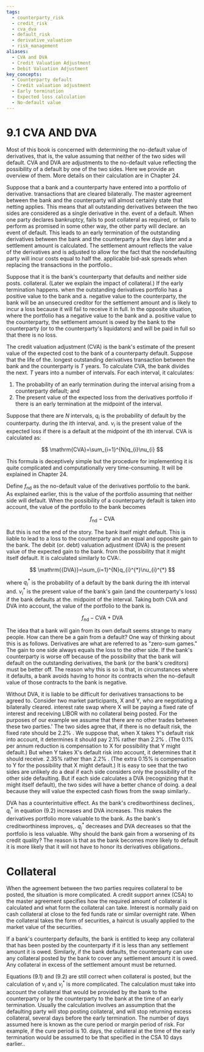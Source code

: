 ```yaml
---
tags:
  - counterparty_risk
  - credit_risk
  - cva_dva
  - default_risk
  - derivative_valuation
  - risk_management
aliases:
  - CVA and DVA
  - Credit Valuation Adjustment
  - Debit Valuation Adjustment
key_concepts:
  - Counterparty default
  - Credit valuation adjustment
  - Early termination
  - Expected loss calculation
  - No-default value
---
```


# 9.1 CVA AND DVA  

Most of this book is concerned with determining the no-default value of derivatives, that is, the value assuming that neither of the two sides will default. CVA and DVA are adjustments to the no-default value reflecting the possibility of a default by one of the two sides. Here we provide an overview of them. More details on their calculation are in Chapter 24.  

Suppose that a bank and a counterparty have entered into a portfolio of derivative. transactions that are cleared bilaterally. The master agreement between the bank and the counterparty will almost certainly state that netting applies. This means that all outstanding derivatives between the two sides are considered as a single derivative in the. event of a default. When one party declares bankruptcy, fails to post collateral as required, or fails to perform as promised in some other way, the other party will declare. an event of default. This leads to an early termination of the outstanding derivatives between the bank and the counterparty a few days later and a settlement amount is calculated. The settlement amount reflects the value of the derivatives and is adjusted to allow for the fact that the nondefaulting party will incur costs equal to half the. applicable bid-ask spreads when replacing the transactions in the portfolio..  

Suppose that it is the bank's counterparty that defaults and neither side posts. collateral. (Later we explain the impact of collateral.) If the early termination happens. when the outstanding derivatives portfolio has a positive value to the bank and a. negative value to the counterparty, the bank will be an unsecured creditor for the settlement amount and is likely to incur a loss because it will fail to receive it in full. In the opposite situation, where the portfolio has a negative value to the bank and a. positive value to the counterparty, the settlement amount is owed by the bank to the counterparty (or to the counterparty's liquidators) and will be paid in full so that there is no loss.  

The credit valuation adjustment (CVA) is the bank's estimate of the present value of the expected cost to the bank of a counterparty default. Suppose that the life of the. longest outstanding derivatives transaction between the bank and the counterparty is $T$ years. To calculate CVA, the bank divides the next. $T$ years into a number of intervals. For each interval, it calculates:  

1. The probability of an early termination during the interval arising from a counterparty default; and   
2. The present value of the expected loss from the derivatives portfolio if there is an early termination at the midpoint of the interval.  

Suppose that there are $N$ intervals, $q_{i}$ is the probability of default by the counterparty. during the ith interval, and. $\nu_{i}$ is the present value of the expected loss if there is a default at the midpoint of the ith interval. CVA is calculated as:  

$$
\mathrm{CVA}=\sum_{i=1}^{N}q_{i}\nu_{i}
$$  

This formula is deceptively simple but the procedure for implementing it is quite complicated and computationally very time-consuming. It will be explained in Chapter 24.  

Define $f_{\mathrm{nd}}$ as the no-default value of the derivatives portfolio to the bank. As explained earlier, this is the value of the portfolio assuming that neither side will default. When the possibility of a counterparty default is taken into account, the value of the portfolio to the bank becomes  

$$
f_{\mathrm{nd}}\mathrm{~-~}\mathrm{CVA}
$$  

But this is not the end of the story. The bank itself might default. This is liable to lead to a loss to the counterparty and an equal and opposite gain to the bank. The debit (or. debt) valuation adjustment (DVA) is the present value of the expected gain to the bank. from the possibility that it might itself default. It is calculated similarly to CVA:.  

$$
\mathrm{{DVA}}=\sum_{i=1}^{N}q_{i}^{*}\nu_{i}^{*}
$$  

where $q_{i}^{*}$ is the probability of a default by the bank during the ith interval and. $\nu_{i}^{*}$ is the present value of the bank's gain (and the counterparty's loss) if the bank defaults at the. midpoint of the interval. Taking both CVA and DVA into account, the value of the portfolio to the bank is.  

$$
f_{\mathrm{nd}}-\mathrm{CVA}+\mathrm{DVA}
$$  

The idea that a bank will gain from its own default seems strange to many people. How can there be a gain from a default? One way of thinking about this is as follows. Derivatives are what are referred to as "zero-sum games." The gain to one side always equals the loss to the other side. If the bank's counterparty is worse off because of the possibility that the bank will default on the outstanding derivatives, the bank (or the bank's creditors) must be better off. The reason why this is so is that, in circumstances where it defaults, a bank avoids having to honor its contracts when the no-default value of those contracts to the bank is negative.  

Without DVA, it is liable to be difficult for derivatives transactions to be agreed to. Consider two market participants, $\boldsymbol{\mathrm X}$ and Y, who are negotiating a bilaterally cleared. interest rate swap where X will be paying a fixed rate of interest and receiving LIBOR with no collateral being posted. For the purposes of our example we assume that there are no other trades between these two parties.' The two sides agree that, if there is no default risk, the fixed rate should be $2.2\%$ . We suppose that, when X takes Y's default risk into account, it determines it should pay $2.1\%$ rather than $2.2\%$ . (The $0.1\%$ per annum reduction is compensation to X for possibility that Y might default.) But when Y takes X's default risk into account, it determines that it should receive. $2.35\%$ rather than $2.2\%$ . (The extra $0.15\%$ is compensation to $\mathrm{Y}$ for the possibility that X might default.) It is easy to see that the two sides are unlikely do a deal if each side considers only the possibility of the other side defaulting. But if each side calculates a DVA (recognizing that it might itself default), the two sides will have a better chance of doing. a deal because they will value the expected cash flows from the swap similarly..  

DVA has a counterintuitive effect. As the bank's creditworthiness declines,. $q_{i}^{*}$ in equation (9.2) increases and DVA increases. This makes the derivatives portfolio more valuable to the bank. As the bank's creditworthiness improves,. $q_{i}^{*}$ decreases and DVA decreases so that the portfolio is less valuable. Why should the bank gain from a worsening of its credit quality? The reason is that as the bank becomes more likely to default it is more likely that it will not have to honor its derivatives obligations..  

# Collateral  

When the agreement between the two parties requires collateral to be posted, the situation is more complicated. A credit support annex (CSA) to the master agreement specifies how the required amount of collateral is calculated and what form the collateral can take. Interest is normally paid on cash collateral at close to the fed funds rate or similar overnight rate. When the collateral takes the form of securities, a haircut is usually applied to the market value of the securities.  

If a bank's counterparty defaults, the bank is entitled to keep any collateral that has been posted by the counterparty if it is less than any settlement amount it is owed. Similarly, if the bank defaults, the counterparty can use any collateral posted by the bank to cover any settlement amount it is owed. Any collateral in excess of the settlement amount must be returned.  

Equations (9.1) and (9.2) are still correct when collateral is posted, but the calculation of $\nu_{i}$ and $\nu_{i}^{*}$ is more complicated. The calculation must take into account the collateral that would be provided by the bank to the counterparty or by the counterparty to the bank at the time of an early termination. Usually the calculation involves an assumption that the defaulting party will stop posting collateral, and will stop returning excess collateral, several days before the early termination. The number of days assumed here is known as the cure period or margin period of risk. For example, if the cure period is 10. days, the collateral at the time of the early termination would be assumed to be that specified in the CSA 10 days earlier..  
